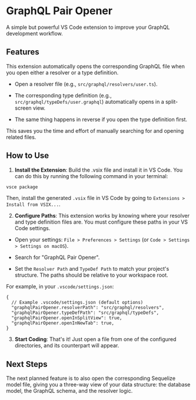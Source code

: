 # GraphQL Pair Opener
A simple but powerful VS Code extension to improve your GraphQL development workflow.

## Features
This extension automatically opens the corresponding GraphQL file when you open either a resolver or a type definition.

- Open a resolver file (e.g., `src/graphql/resolvers/user.ts`).

- The corresponding type definition (e.g., `src/graphql/typeDefs/user.graphql`) automatically opens in a split-screen view.

- The same thing happens in reverse if you open the type definition first.

This saves you the time and effort of manually searching for and opening related files.

## How to Use
1. **Install the Extension**: Build the .vsix file and install it in VS Code. 
You can do this by running the following command in your terminal:
```bash
vsce package
```
Then, install the generated `.vsix` file in VS Code by going to `Extensions > Install from VSIX...`.

2. **Configure Paths**: This extension works by knowing where your resolver and type definition files are. You must configure these paths in your VS Code settings.

- Open your settings: `File > Preferences > Settings` (or `Code > Settings > Settings on macOS`).

- Search for "GraphQL Pair Opener".

- Set the `Resolver Path` and `TypeDef Path` to match your project's structure. The paths should be relative to your workspace root.

For example, in your `.vscode/settings.json`:

```jsonc
{
  // Example .vscode/settings.json (default options)
  "graphqlPairOpener.resolverPath": "src/graphql/resolvers",
  "graphqlPairOpener.typeDefPath": "src/graphql/typeDefs",
  "graphqlPairOpener.openInSplitView": true,
  "graphqlPairOpener.openInNewTab": true,
}
```
3. **Start Coding**: That's it! Just open a file from one of the configured directories, and its counterpart will appear.

## Next Steps
The next planned feature is to also open the corresponding Sequelize model file, giving you a three-way view of your data structure: the database model, the GraphQL schema, and the resolver logic.